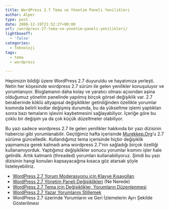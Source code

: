 ```yaml
---
title: WordPress 2.7 Tema ve Yönetim Paneli Yenilikleri
author: Alper
type: post
date: 2008-12-19T21:52:27+00:00
url: /wordpress-27-tema-ve-yonetim-paneli-yenilikleri/
lightboxoff:
  - 'false'
categories:
  - Teknoloji
tags:
  - tema
  - wordpress

---
```

Hepimizin bildiği üzere WordPress 2.7 duyuruldu ve hayatımıza yerleşti. Netin her köşesinde wordpress 2.7 sürüm ile gelen yenilikler konuşuluyor ve yorumlanıyor. Bloglamanın daha kolay ve yaratıcı olması açısından aşina olduğumuz yönetim panelinde yapılmış birçok görsel değişiklik var. 2.7 beraberinde köklü altyapısal değişiklikler getirdiğinden özellikle yorumlar kısmında belirli kodlar değişmiş durumda, bu da yükseltme işlemi yaptıktan sonra bazı temaların işlevini kaybetmesini sağlayabiliyor. İçeriğe göre bu çoklu bir değişim ya da çok küçük düzeltmeler olabiliyor.

Bu yazı sadece wordpress 2.7 ile gelen yenilikler hakkında bir yazı dizisinin habercisi gibi yorumlanabilir. Geçtiğimiz hafta içerisinde [Murekkep.Org][1]&#8216;u 2.7 sürüme güncelledik. Kullandığımız tema içerisinde hiçbir değişiklik yapmamıza gerek kalmadı ama wordpress 2.7&#8217;nin sağladığı birçok özelliği kullanamıyorduk. Yaptığımız değişiklikler sonucu yorumlar kısmını işler hale getirdik. Artık katmanlı (threaded) yorumları kullanabiliyoruz. Şimdi bu yazı dizisinin hangi konuları kapsayacağına kısaca göz atarsak şöyle listeleyebiliriz.

  * [WordPress 2.7 Yorum Moderasyonu için Klavye Kısayolları][2]
  * [WordPress 2.7 Yönetim Paneli Değişiklikleri][3] (Ne Nerede)
  * [WordPress 2.7 Tema için Değişiklikler, Yorumların Düzenlenmesi][4]
  * [WordPress 2.7 Yazar Yorumlarını Stillemek][5]
  * WordPress 2.7 üzerinde Yorumların ve Geri İzlemelerin Ayrı Şekilde Gösterilmesi

 [1]: https://www.murekkep.org
 [2]: https://www.murekkep.org/wordpress-27-yorum-moderasyonu-icin-klavye-kisayollari-600
 [3]: https://www.murekkep.org/wordpress-27-yonetim-paneli-degisiklikleri-656
 [4]: https://www.murekkep.org/wordpress-27-tema-icin-degisiklikler-yorumlarin-duzenlenmesi-608
 [5]: https://www.murekkep.org/wordpress-27-yazar-yorumlarini-stillemek-650